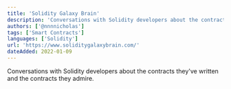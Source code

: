 ```yaml
---
title: 'Solidity Galaxy Brain'
description: 'Conversations with Solidity developers about the contracts they've written and the contracts they admire.'
authors: ['@nnnnicholas']
tags: ['Smart Contracts']
languages: ['Solidity']
url: 'https://www.soliditygalaxybrain.com/'
dateAdded: 2022-01-09
---
```


Conversations with Solidity developers about the contracts they've written and the contracts they admire.